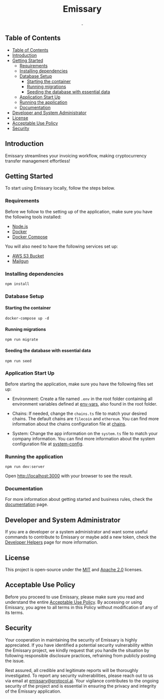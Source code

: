 <h1 align="center">Emissary</h1>

<p align="center">
  <a aria-label="License" href="#license">
    <img alt="" src="https://img.shields.io/badge/MIT--Apache_2.0-%23034130?style=for-the-badge&label=LICENSE&labelColor=000000">
  </a>
  <a aria-label="Join the community" href="https://filecoinproject.slack.com/">
    <img alt="" src="https://img.shields.io/badge/Join%20the%20community-emissary?style=for-the-badge&logo=slack&color=%23034130">
  </a>
</p>

## Table of Contents

- [Table of Contents](#table-of-contents)
- [Introduction](#introduction)
- [Getting Started](#getting-started)
  - [Requirements](#requirements)
  - [Installing dependencies](#installing-dependencies)
  - [Database Setup](#database-setup)
    - [Starting the container](#starting-the-container)
    - [Running migrations](#running-migrations)
    - [Seeding the database with essential data](#seeding-the-database-with-essential-data)
  - [Application Start Up](#application-start-up)
  - [Running the application](#running-the-application)
  - [Documentation](#documentation)
- [Developer and System Administrator](#developer-and-system-administrator)
- [License](#license)
- [Acceptable Use Policy](#acceptable-use-policy)
- [Security](#security)

## Introduction

Emissary streamlines your invoicing workflow, making cryptocurrency transfer management effortless!

## Getting Started

To start using Emissary locally, follow the steps below.

### Requirements

Before we follow to the setting up of the application, make sure you have the following tools installed:

- [Node.js](https://nodejs.org/en/)
- [Docker](https://www.docker.com/)
- [Docker Compose](https://docs.docker.com/compose/)

You will also need to have the following services set up:

- [AWS S3 Bucket](https://aws.amazon.com/s3/)
- [Mailgun](https://www.mailgun.com/)

### Installing dependencies

```shell
npm install
```

### Database Setup

#### Starting the container

```shell
docker-compose up -d
```

#### Running migrations

```shell
npm run migrate
```

#### Seeding the database with essential data

```shell
npm run seed
```

### Application Start Up

Before starting the application, make sure you have the following files set up:

- Environment: Create a file named `.env` in the root folder containing all environment variables defined at [env-vars](env-vars.md), also found in the root folder.

- Chains: If needed, change the `chains.ts` file to match your desired chains. The default chains are `filecoin` and `ethereum`. You can find more information about the chains configuration file at [chains](./docs/chains-config.md).

- System: Change the app information on the `system.ts` file to match your company information. You can find more information about the system configuration file at [system-config](./docs/system-config.md).

### Running the application

```shell
npm run dev:server
```

Open [http://localhost:3000](http://localhost:3000) with your browser to see the result.

### Documentation

For more information about getting started and business rules, check the [documentation](./documentation/en/documentation.md) page.

## Developer and System Administrator

If you are a developer or a system administrator and want some useful commands to contribute to Emissary or maybe add a new token, check the [Developer Helpers](developer-helpers.md) page for more information.

## License

This project is open-source under the [MIT](LICENSE-MIT) and [Apache 2.0](LICENSE-APACHE) licenses.

## Acceptable Use Policy

Before you proceed to use Emissary, please make sure you read and understand the entire [Acceptable Use Policy](./docs/acceptable-use-policy.md). By accessing or using Emissary, you agree to all terms in this Policy without modification of any of its terms.

## Security

Your cooperation in maintaining the security of Emissary is highly appreciated. If you have identified a potential security vulnerability within the Emissary project, we kindly request that you handle the situation by following responsible disclosure practices, refraining from publicly posting the issue.

Rest assured, all credible and legitimate reports will be thoroughly investigated. To report any security vulnerabilities, please reach out to us via email at [emissary@protocol.ai](mailto:emissary@protocol.ai). Your vigilance contributes to the ongoing security of the project and is essential in ensuring the privacy and integrity of the Emissary application.
